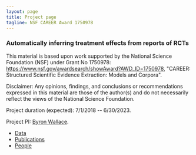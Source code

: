 ```yaml
---
layout: page
title: Project page
tagline: NSF CAREER Award 1750978
---
```


### Automatically inferring treatment effects from reports of RCTs

This material is based upon work supported by the National Science Foundation (NSF) under Grant No 1750978: https://www.nsf.gov/awardsearch/showAward?AWD_ID=1750978, "CAREER: Structured Scientific Evidence Extraction: Models and Corpora".

Disclaimer: Any opinions, findings, and conclusions or recommendations expressed in this material are those of the author(s) and do not necessarily reflect the views of the National Science Foundation.

Project duration (expected): 7/1/2018 -- 6/30/2023.

Project PI: [Byron Wallace](http://www.byronwallace.com).


- [Data](pages/overview.html)
- [Publications](pages/independent_site.html)
- [People](pages/user_site.html)

 
